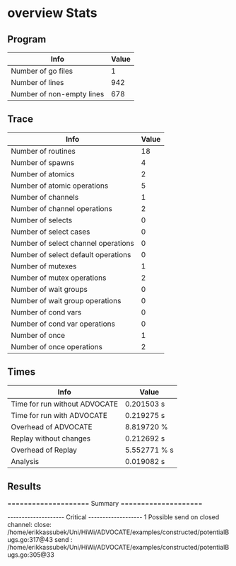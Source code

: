 # overview Stats

## Program
| Info | Value |
| - | - |
| Number of go files | 1 |
| Number of lines | 942 |
| Number of non-empty lines | 678 |


## Trace
| Info | Value |
| - | - |
| Number of routines | 18 |
| Number of spawns | 4 |
| Number of atomics | 2 |
| Number of atomic operations | 5 |
| Number of channels | 1 |
| Number of channel operations | 2 |
| Number of selects | 0 |
| Number of select cases | 0 |
| Number of select channel operations | 0 |
| Number of select default operations | 0 |
| Number of mutexes | 1 |
| Number of mutex operations | 2 |
| Number of wait groups | 0 |
| Number of wait group operations | 0 |
| Number of cond vars | 0 |
| Number of cond var operations | 0 |
| Number of once | 1| 
| Number of once operations | 2 |


## Times
| Info | Value |
| - | - |
| Time for run without ADVOCATE | 0.201503 s |
| Time for run with ADVOCATE | 0.219275 s |
| Overhead of ADVOCATE | 8.819720 % |
| Replay without changes | 0.212692 s |
| Overhead of Replay | 5.552771 % s |
| Analysis | 0.019082 s |


## Results
==================== Summary ====================

-------------------- Critical -------------------
1 Possible send on closed channel:
	close: /home/erikkassubek/Uni/HiWi/ADVOCATE/examples/constructed/potentialBugs.go:317@43
	send : /home/erikkassubek/Uni/HiWi/ADVOCATE/examples/constructed/potentialBugs.go:305@33
